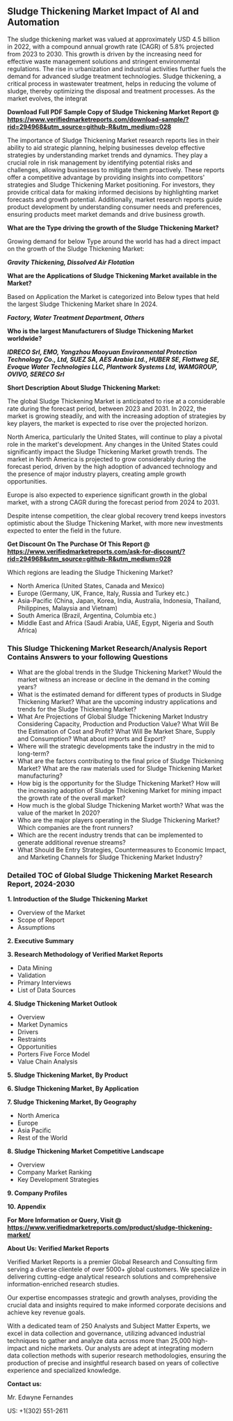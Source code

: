 <h2>Sludge Thickening Market Impact of AI and Automation</h2><p>The sludge thickening market was valued at approximately USD 4.5 billion in 2022, with a compound annual growth rate (CAGR) of 5.8% projected from 2023 to 2030. This growth is driven by the increasing need for effective waste management solutions and stringent environmental regulations. The rise in urbanization and industrial activities further fuels the demand for advanced sludge treatment technologies. Sludge thickening, a critical process in wastewater treatment, helps in reducing the volume of sludge, thereby optimizing the disposal and treatment processes. As the market evolves, the integrat</p><p id="" class=""><strong>Download Full PDF Sample Copy of Sludge Thickening Market Report @ <a href="https://www.verifiedmarketreports.com/download-sample/?rid=294968&utm_source=github-R&utm_medium=028" target="_blank">https://www.verifiedmarketreports.com/download-sample/?rid=294968&utm_source=github-R&utm_medium=028</a></strong></p><p>The importance of&nbsp;Sludge Thickening Market research reports lies in their ability to aid strategic planning, helping businesses develop effective strategies by understanding market trends and dynamics. They play a crucial role in risk management by identifying potential risks and challenges, allowing businesses to mitigate them proactively. These reports offer a competitive advantage by providing insights into competitors' strategies and Sludge Thickening Market positioning. For investors, they provide critical data for making informed decisions by highlighting market forecasts and growth potential. Additionally, market research reports guide product development by understanding consumer needs and preferences, ensuring products meet market demands and drive business growth.</p><p><strong>What are the&nbsp;Type driving the growth of the Sludge Thickening Market?</strong></p><p id="" class="">Growing demand for below Type around the world has had a direct impact on the growth of the Sludge Thickening Market:</p><em><strong>Gravity Thickening, Dissolved Air Flotation</strong></em></p><strong>What are the&nbsp;Applications&nbsp;of Sludge Thickening Market available in the Market?</strong></p><p id="" class="">Based on Application the Market is categorized into Below types that held the largest Sludge Thickening Market share In 2024.</p><em><strong>Factory, Water Treatment Department, Others</strong></em></p><strong>Who is the largest Manufacturers of Sludge Thickening Market worldwide?</strong></p><p><em><strong>IDRECO Srl, EMO, Yangzhou Maoyuan Environmental Protection Technology Co., Ltd, SUEZ SA, AES Arabia Ltd., HUBER SE, Flottweg SE, Evoque Water Technologies LLC, Plantwork Systems Ltd, WAMGROUP, OVIVO, SERECO Srl</strong></em></p><p id="" class=""><strong>Short Description About Sludge Thickening Market:</strong></p><p>The global Sludge Thickening Market is anticipated to rise at a considerable rate during the forecast period, between 2023 and 2031. In 2022, the market is growing steadily, and with the increasing adoption of strategies by key players, the market is expected to rise over the projected horizon.</p><p>North America, particularly the United States, will continue to play a pivotal role in the market's development. Any changes in the United States could significantly impact the Sludge Thickening Market growth trends. The market in North America is projected to grow considerably during the forecast period, driven by the high adoption of advanced technology and the presence of major industry players, creating ample growth opportunities.</p><p>Europe is also expected to experience significant growth in the global market, with a strong CAGR during the forecast period from 2024 to 2031.</p><p>Despite intense competition, the clear global recovery trend keeps investors optimistic about the Sludge Thickening Market, with more new investments expected to enter the field in the future.</p><p id="" class=""><strong>Get Discount On The Purchase Of This Report @ <a href="https://www.verifiedmarketreports.com/ask-for-discount/?rid=294968&utm_source=github-R&utm_medium=028" target="_blank">https://www.verifiedmarketreports.com/ask-for-discount/?rid=294968&utm_source=github-R&utm_medium=028</a></strong></p>Which regions are leading the Sludge Thickening Market?</p><ul><li>North America (United States, Canada and Mexico)</li><li>Europe (Germany, UK, France, Italy, Russia and Turkey etc.)</li><li>Asia-Pacific (China, Japan, Korea, India, Australia, Indonesia, Thailand, Philippines, Malaysia and Vietnam)</li><li>South America (Brazil, Argentina, Columbia etc.)</li><li>Middle East and Africa (Saudi Arabia, UAE, Egypt, Nigeria and South Africa)</li></ul><h3 id="" class="">This Sludge Thickening Market Research/Analysis Report Contains Answers to your following Questions</h3><ul><li>What are the global trends in the Sludge Thickening Market? Would the market witness an increase or decline in the demand in the coming years?</li><li>What is the estimated demand for different types of products in Sludge Thickening Market? What are the upcoming industry applications and trends for the Sludge Thickening Market?</li><li>What Are Projections of Global Sludge Thickening Market Industry Considering Capacity, Production and Production Value? What Will Be the Estimation of Cost and Profit? What Will Be Market Share, Supply and Consumption? What about imports and Export?</li><li>Where will the strategic developments take the industry in the mid to long-term?</li><li>What are the factors contributing to the final price of Sludge Thickening Market? What are the raw materials used for Sludge Thickening Market manufacturing?</li><li>How big is the opportunity for the Sludge Thickening Market? How will the increasing adoption of Sludge Thickening Market for mining impact the growth rate of the overall market?</li><li>How much is the global Sludge Thickening Market worth? What was the value of the market In 2020?</li><li>Who are the major players operating in the Sludge Thickening Market? Which companies are the front runners?</li><li>Which are the recent industry trends that can be implemented to generate additional revenue streams?</li><li>What Should Be Entry Strategies, Countermeasures to Economic Impact, and Marketing Channels for Sludge Thickening Market Industry?</li></ul><h3 id="" class="">Detailed TOC of Global Sludge Thickening Market Research Report, 2024-2030</h3><p id="" class=""><strong>1. Introduction of the Sludge Thickening Market</strong></p><ul><li>Overview of the Market</li><li>Scope of Report</li><li>Assumptions</li></ul><p id="" class=""><strong>2. Executive Summary</strong></p><p id="" class=""><strong>3. Research Methodology of Verified Market Reports</strong></p><ul><li>Data Mining</li><li>Validation</li><li>Primary Interviews</li><li>List of Data Sources</li></ul><p id="" class=""><strong>4. Sludge Thickening Market Outlook</strong></p><ul><li>Overview</li><li>Market Dynamics</li><li>Drivers</li><li>Restraints</li><li>Opportunities</li><li>Porters Five Force Model</li><li>Value Chain Analysis</li></ul><p id="" class=""><strong>5. Sludge Thickening Market, By Product</strong></p><p id="" class=""><strong>6. Sludge Thickening Market, By Application</strong></p><p id="" class=""><strong>7. Sludge Thickening Market, By Geography</strong></p><ul><li>North America</li><li>Europe</li><li>Asia Pacific</li><li>Rest of the World</li></ul><p id="" class=""><strong>8. Sludge Thickening Market Competitive Landscape</strong></p><ul><li>Overview</li><li>Company Market Ranking</li><li>Key Development Strategies</li></ul><p id="" class=""><strong>9. Company Profiles</strong></p><p id="" class=""><strong>10. Appendix</strong></p><p id="" class=""><strong>For More Information or Query, Visit @ <a href="https://www.verifiedmarketreports.com/product/sludge-thickening-market/" target="_blank">https://www.verifiedmarketreports.com/product/sludge-thickening-market/</a></strong></p><p id="" class=""><strong>About Us: Verified Market Reports</strong></p><p id="" class="">Verified Market Reports is a premier Global Research and Consulting firm serving a diverse clientele of over 5000+ global customers. We specialize in delivering cutting-edge analytical research solutions and comprehensive information-enriched research studies.</p><p id="" class="">Our expertise encompasses strategic and growth analyses, providing the crucial data and insights required to make informed corporate decisions and achieve key revenue goals.</p><p id="" class="">With a dedicated team of 250 Analysts and Subject Matter Experts, we excel in data collection and governance, utilizing advanced industrial techniques to gather and analyze data across more than 25,000 high-impact and niche markets. Our analysts are adept at integrating modern data collection methods with superior research methodologies, ensuring the production of precise and insightful research based on years of collective experience and specialized knowledge.</p><p id="" class=""><strong>Contact us:</strong></p><p id="" class="">Mr. Edwyne Fernandes</p><p id="" class="">US: +1(302) 551-2611</p>